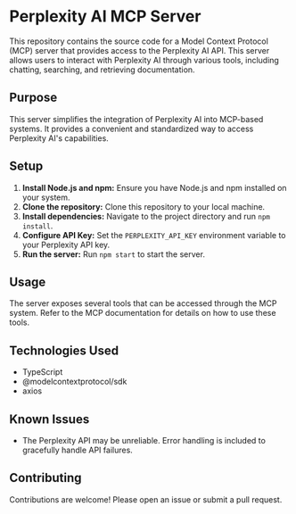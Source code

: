 # Perplexity AI MCP Server

This repository contains the source code for a Model Context Protocol (MCP) server that provides access to the Perplexity AI API.  This server allows users to interact with Perplexity AI through various tools, including chatting, searching, and retrieving documentation.

## Purpose

This server simplifies the integration of Perplexity AI into MCP-based systems.  It provides a convenient and standardized way to access Perplexity AI's capabilities.

## Setup

1.  **Install Node.js and npm:** Ensure you have Node.js and npm installed on your system.
2.  **Clone the repository:** Clone this repository to your local machine.
3.  **Install dependencies:** Navigate to the project directory and run `npm install`.
4.  **Configure API Key:** Set the `PERPLEXITY_API_KEY` environment variable to your Perplexity API key.
5.  **Run the server:** Run `npm start` to start the server.

## Usage

The server exposes several tools that can be accessed through the MCP system.  Refer to the MCP documentation for details on how to use these tools.

## Technologies Used

*   TypeScript
*   @modelcontextprotocol/sdk
*   axios

## Known Issues

*   The Perplexity API may be unreliable.  Error handling is included to gracefully handle API failures.

## Contributing

Contributions are welcome!  Please open an issue or submit a pull request.
